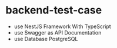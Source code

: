 # backend-test-case

- use NestJS Framework With TypeScript
- use Swagger as API Documentation
- use Database PostgreSQL
